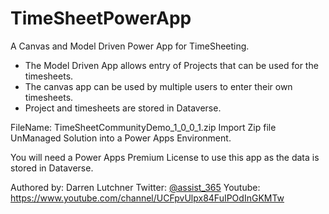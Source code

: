 # TimeSheetPowerApp
A Canvas and Model Driven Power App for TimeSheeting. 
- The Model Driven App allows entry of Projects that can be used for the timesheets.
- The canvas app can be used by multiple users to enter their own timesheets.
- Project and timesheets are stored in Dataverse.

FileName: TimeSheetCommunityDemo_1_0_0_1.zip
Import Zip file UnManaged Solution into a Power Apps Environment.

You will need a Power Apps Premium License to use this app as the data is stored in Dataverse.

Authored by: Darren Lutchner
Twitter: [@assist_365](https://twitter.com/assist_365)
Youtube: https://www.youtube.com/channel/UCFpvUlpx84FuIPOdInGKMTw
